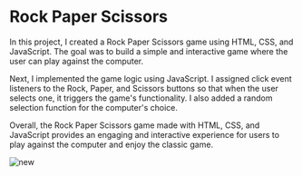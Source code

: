 # Rock Paper Scissors

In this project, I created a Rock Paper Scissors game using HTML, CSS, and JavaScript. The goal was to build a simple and interactive game where the user can play against the computer.

Next, I implemented the game logic using JavaScript. I assigned click event listeners to the Rock, Paper, and Scissors buttons so that when the user selects one, it triggers the game's functionality. I also added a random selection function for the computer's choice.

Overall, the Rock Paper Scissors game made with HTML, CSS, and JavaScript provides an engaging and interactive experience for users to play against the computer and enjoy the classic game.


![new](https://github.com/THE-ARTI5T/Rock-Paper-Scissors/assets/103200040/e09429f0-be40-447d-8fe4-c401797b25b2)


